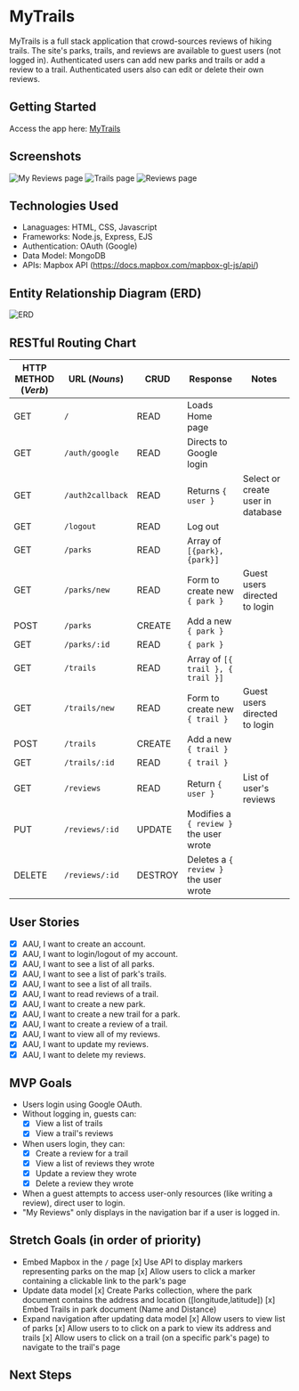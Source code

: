 # MyTrails
MyTrails is a full stack application that crowd-sources reviews of hiking trails. The site's parks, trails, and reviews are available to guest users (not logged in). Authenticated users can add new parks and trails or add a review to a trail. Authenticated users also can edit or delete their own reviews.

## Getting Started
Access the app here: [MyTrails](https://my-trails-app-d6518553f042.herokuapp.com/)

## Screenshots
![My Reviews page](wireframes/my-reviews.png)
![Trails page](wireframes/trail-mvp.png)
![Reviews page](wireframes/reviews-mvp.png)

## Technologies Used
* Lanaguages: HTML, CSS, Javascript
* Frameworks: Node.js, Express, EJS
* Authentication: OAuth (Google)
* Data Model: MongoDB
* APIs: Mapbox API (https://docs.mapbox.com/mapbox-gl-js/api/)

## Entity Relationship Diagram (ERD)
![ERD](wireframes/ERD-final.png)

## RESTful Routing Chart
| HTTP METHOD (_Verb_) | URL (_Nouns_)     | CRUD    | Response          | Notes        |
| -------------------- | ----------------- | ------- | ----------------- | ------------ |
| GET | `/` | READ | Loads Home page
| GET | `/auth/google` | READ | Directs to Google login | |
| GET | `/auth2callback` | READ | Returns `{ user }` | Select or create user in database |
| GET | `/logout` | READ | Log out
| GET | `/parks` | READ | Array of `[{park}, {park}]` | |
| GET | `/parks/new` | READ | Form to create new `{ park }` | Guest users directed to login |
| POST | `/parks` | CREATE | Add a new `{ park }` |  |
| GET | `/parks/:id` | READ | `{ park }` | |
| GET | `/trails` | READ | Array of  `[{ trail }, { trail }]` | |
| GET | `/trails/new` | READ | Form to create new `{ trail }` | Guest users directed to login|
| POST | `/trails` | CREATE | Add a new `{ trail }` | |
| GET | `/trails/:id` | READ | `{ trail }` | |
| GET | `/reviews` | READ | Return `{ user }` | List of user's reviews|
| PUT | `/reviews/:id` | UPDATE | Modifies a `{ review }` the user wrote|  |
| DELETE | `/reviews/:id` | DESTROY | Deletes a `{ review }` the user wrote| |

## User Stories
- [x] AAU, I want to create an account.
- [x] AAU, I want to login/logout of my account.
- [x] AAU, I want to see a list of all parks.
- [x] AAU, I want to see a list of park's trails.
- [x] AAU, I want to see a list of all trails.
- [x] AAU, I want to read reviews of a trail.
- [x] AAU, I want to create a new park.
- [x] AAU, I want to create a new trail for a park.
- [x] AAU, I want to create a review of a trail.
- [x] AAU, I want to view all of my reviews.
- [x] AAU, I want to update my reviews.
- [x] AAU, I want to delete my reviews.

## MVP Goals
* Users  login using Google OAuth.
* Without logging in, guests can:
    - [x] View a list of trails
    - [x] View a trail's reviews
* When users login, they can:
    - [x] Create a review for a trail
    - [x] View a list of reviews they wrote
    - [x] Update a review they wrote
    - [x] Delete a review they wrote
* When a guest attempts to access user-only resources (like writing a review), direct user to login.
* "My Reviews" only displays in the navigation bar if a user is logged in.


## Stretch Goals (in order of priority)
* Embed Mapbox in the `/` page
    [x] Use API to display markers representing parks on the map
    [x] Allow users to click a marker containing a clickable link to the park's page
* Update data model
    [x] Create Parks collection, where the park document contains the address and location ([longitude,latitude])
    [x] Embed Trails in park document (Name and Distance)
* Expand navigation after updating data model
    [x] Allow users to view list of parks
    [x] Allow users to to click on a park to view its address and trails
    [x] Allow users to click on a trail (on a specific park's page) to navigate to the trail's page

## Next Steps


